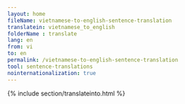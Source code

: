 ```yaml
---
layout: home
fileName: vietnamese-to-english-sentence-translation
translatein: vietnamese_to_english
folderName : translate
lang: en
from: vi
to: en
permalink: /vietnamese-to-english-sentence-translation
tool: sentence-translations
nointernationalization: true
---
```

{% include section/translateinto.html %}
